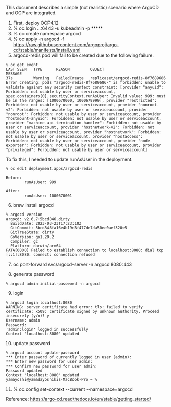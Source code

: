 This document describes a simple (not realistic) scenario where ArgoCD and OCP are integrated. 

1. First, deploy OCP4.12
2. % oc login *.*.*.*:6443 -u kubeadmin -p *****
3. % oc create namespace argocd
4. % oc apply -n argocd -f https://raw.githubusercontent.com/argoproj/argo-cd/stable/manifests/install.yaml
5. argocd-redis pod will fail to be created due to the following failure.
```
% oc get event
LAST SEEN   TYPE      REASON         OBJECT                              MESSAGE
37s         Warning   FailedCreate   replicaset/argocd-redis-8f7689686   Error creating: pods "argocd-redis-8f7689686-" is forbidden: unable to validate against any security context constraint: [provider "anyuid": Forbidden: not usable by user or serviceaccount, spec.containers[0].securityContext.runAsUser: Invalid value: 999: must be in the ranges: [1000670000, 1000679999], provider "restricted": Forbidden: not usable by user or serviceaccount, provider "nonroot-v2": Forbidden: not usable by user or serviceaccount, provider "nonroot": Forbidden: not usable by user or serviceaccount, provider "hostmount-anyuid": Forbidden: not usable by user or serviceaccount, provider "machine-api-termination-handler": Forbidden: not usable by user or serviceaccount, provider "hostnetwork-v2": Forbidden: not usable by user or serviceaccount, provider "hostnetwork": Forbidden: not usable by user or serviceaccount, provider "hostaccess": Forbidden: not usable by user or serviceaccount, provider "node-exporter": Forbidden: not usable by user or serviceaccount, provider "privileged": Forbidden: not usable by user or serviceaccount]
```
To fix this, I needed to update runAsUser in the deployment.
```
% oc edit deployment.apps/argocd-redis

Before:
        runAsUser: 999

After:
        runAsUser: 1000670001
```

6. brew install argocd
```
% argocd version
argocd: v2.6.7+5bcd846.dirty
  BuildDate: 2023-03-23T17:23:10Z
  GitCommit: 5bcd846fa16e4b19d8f477de7da50ec0aef320e5
  GitTreeState: dirty
  GoVersion: go1.20.2
  Compiler: gc
  Platform: darwin/arm64
FATA[0000] Failed to establish connection to localhost:8080: dial tcp [::1]:8080: connect: connection refused 
```

7. oc port-forward svc/argocd-server -n argocd 8080:443

8. generate password
```
% argocd admin initial-password -n argocd
```

9. login
```
% argocd login localhost:8080
WARNING: server certificate had error: tls: failed to verify certificate: x509: certificate signed by unknown authority. Proceed insecurely (y/n)? y
Username: admin
Password: 
'admin:login' logged in successfully
Context 'localhost:8080' updated
```

10. update password
```
% argocd account update-password
*** Enter password of currently logged in user (admin): 
*** Enter new password for user admin: 
*** Confirm new password for user admin: 
Password updated
Context 'localhost:8080' updated
yamayoshi@yamadayoshikis-MacBook-Pro ~ %
```

11. % oc config set-context --current --namespace=argocd





Reference:
https://argo-cd.readthedocs.io/en/stable/getting_started/
